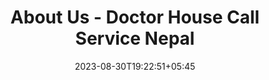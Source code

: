 ---
title: "About Us - Doctor House Call Service Nepal"
date: 2023-08-30T19:22:51+05:45
draft: false
---